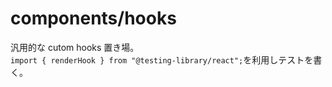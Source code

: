 # components/hooks

汎用的な cutom hooks 置き場。  
`import { renderHook } from "@testing-library/react";`を利用しテストを書く。
